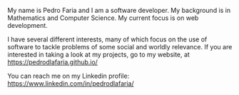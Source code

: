 My name is Pedro Faria and I am a software developer.
My background is in Mathematics and Computer Science. My current focus is on web development.

I have several different interests, many of which focus on the use of software to tackle problems of some social and worldly relevance.
If you are interested in taking a look at my projects, go to my website, at https://pedrodlafaria.github.io/

You can reach me on my Linkedin profile: https://www.linkedin.com/in/pedrodlafaria/
